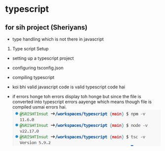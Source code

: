 # typescript
for sih project (Sheriyans)
---
- type handling which is not there in javascript
1. Type script Setup
- setting up a typescript project
- configuring tsconfig.json
- compiling typescript

- koi bhi valid javascript code is valid typescript code hai
- if errors honge toh errors display toh honge but since the file is converted into typescript errors aayenge which means though file is compiled usmai errors hai.
![alt text](image.png)
